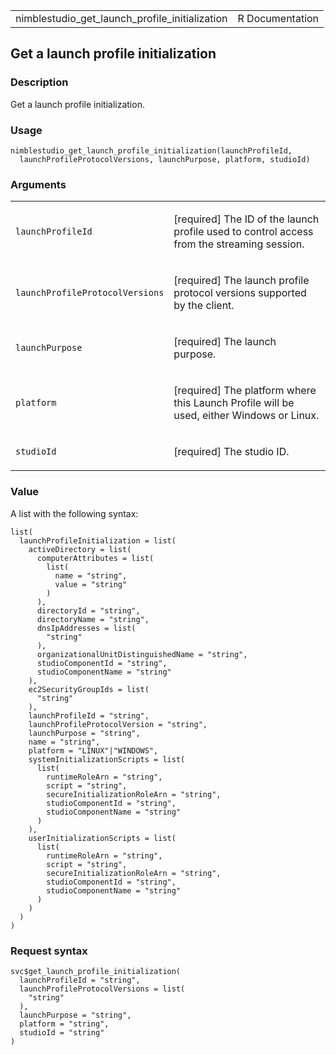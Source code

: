 <table style="width: 100%;">
<tbody>
<tr class="odd">
<td>nimblestudio_get_launch_profile_initialization</td>
<td style="text-align: right;">R Documentation</td>
</tr>
</tbody>
</table>

## Get a launch profile initialization

### Description

Get a launch profile initialization.

### Usage

    nimblestudio_get_launch_profile_initialization(launchProfileId,
      launchProfileProtocolVersions, launchPurpose, platform, studioId)

### Arguments

<table>
<colgroup>
<col style="width: 35%" />
<col style="width: 65%" />
</colgroup>
<tbody>
<tr class="odd">
<td><code
id="nimblestudio_get_launch_profile_initialization_:_launchProfileId">launchProfileId</code></td>
<td><p>[required] The ID of the launch profile used to control access
from the streaming session.</p></td>
</tr>
<tr class="even">
<td><code
id="nimblestudio_get_launch_profile_initialization_:_launchProfileProtocolVersions">launchProfileProtocolVersions</code></td>
<td><p>[required] The launch profile protocol versions supported by the
client.</p></td>
</tr>
<tr class="odd">
<td><code
id="nimblestudio_get_launch_profile_initialization_:_launchPurpose">launchPurpose</code></td>
<td><p>[required] The launch purpose.</p></td>
</tr>
<tr class="even">
<td><code
id="nimblestudio_get_launch_profile_initialization_:_platform">platform</code></td>
<td><p>[required] The platform where this Launch Profile will be used,
either Windows or Linux.</p></td>
</tr>
<tr class="odd">
<td><code
id="nimblestudio_get_launch_profile_initialization_:_studioId">studioId</code></td>
<td><p>[required] The studio ID.</p></td>
</tr>
</tbody>
</table>

### Value

A list with the following syntax:

    list(
      launchProfileInitialization = list(
        activeDirectory = list(
          computerAttributes = list(
            list(
              name = "string",
              value = "string"
            )
          ),
          directoryId = "string",
          directoryName = "string",
          dnsIpAddresses = list(
            "string"
          ),
          organizationalUnitDistinguishedName = "string",
          studioComponentId = "string",
          studioComponentName = "string"
        ),
        ec2SecurityGroupIds = list(
          "string"
        ),
        launchProfileId = "string",
        launchProfileProtocolVersion = "string",
        launchPurpose = "string",
        name = "string",
        platform = "LINUX"|"WINDOWS",
        systemInitializationScripts = list(
          list(
            runtimeRoleArn = "string",
            script = "string",
            secureInitializationRoleArn = "string",
            studioComponentId = "string",
            studioComponentName = "string"
          )
        ),
        userInitializationScripts = list(
          list(
            runtimeRoleArn = "string",
            script = "string",
            secureInitializationRoleArn = "string",
            studioComponentId = "string",
            studioComponentName = "string"
          )
        )
      )
    )

### Request syntax

    svc$get_launch_profile_initialization(
      launchProfileId = "string",
      launchProfileProtocolVersions = list(
        "string"
      ),
      launchPurpose = "string",
      platform = "string",
      studioId = "string"
    )
